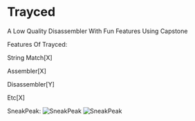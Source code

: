 # Trayced
 A Low Quality Disassembler With Fun Features Using Capstone
 
 
 Features Of Trayced:
 
 String Match[X]
 
 Assembler[X]

Disassembler[Y]

Etc[X]

SneakPeak:
 ![SneakPeak](https://user-images.githubusercontent.com/84189727/163513061-c773c7aa-8a27-4de7-8f2d-17e8410e618d.png)
![SneakPeak](https://media.discordapp.net/attachments/768733182014914610/964434731510935602/Looksgood.png)
